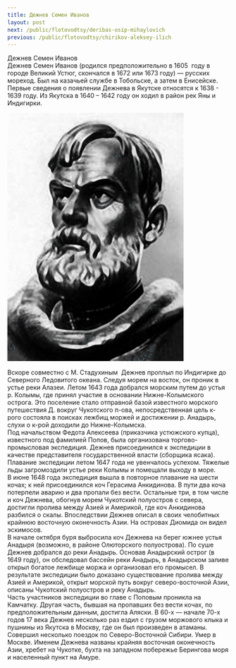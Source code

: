 ```yaml
---
title: Дежнев Семен Иванов
layout: post
next: /public/flotovodtsy/deribas-osip-mihaylovich
previous: /public/flotovodtsy/chirikov-aleksey-ilich
---
```


Дежнев Семен Иванов  
Дежнев Семен Иванов (родился предположительно в 1605  году в городе Великий Устюг, скончался в 1672 или 1673 году) — русских мореход. Был на казачьей службе в Тобольске, а затем в Енисейске. Первые сведения о появлении Дежнева в Якутске относятся к 1638 - 1639 году. Из Якутска в 1640 – 1642 году он ходил в район рек Яны и Индигирки.   
  

![](/assets/img/Dezhnev(1).gif)  

  
Вскоре совместно с М. Стадухиным  Дежнев проплыл по Индигирке до Северного Ледовитого океана. Следуя морем на восток, он проник в устье реки Алазеи. Летом 1643 года добрался морским путем до устья р. Колымы, где принял участие в основании Нижне-Колымского острога. Это поселение стало отправной базой известного морского путешествия Д. вокруг Чукотского п-ова, непосредственная цель к-рого состояла в поисках лежбищ моржей и достижении р. Анадырь, слухи о к-рой доходили до Нижне-Колымска.  
Под начальством Федота Алексеева (приказчика устюжского купца), известного под фамилией Попов, была организована торгово-промысловая экспедиция. Дежнев присоединился к экспедиции в качестве представителя государственной власти (сборщика ясака). Плавание экспедиции летом 1647 года не увенчалось успехом. Тяжелые льды загромоздили устье реки Колымы и помещали выходу в море.   
В июне 1648 года экспедиция вышла в повторное плавание на шести кочах; к ней присоединился коч Герасима Анкидинова. В пути два коча потерпели аварию и два пропали без вести. Остальные три, в том числе и коч Дежнева, обогнув морем Чукотский полуостров с севера, достигли пролива между Азией и Америкой, где коч Анкидинова разбился о скалы. Впоследствии Дежнев описал в своих челобитных крайнюю восточную оконечность Азии. На островах Диомида он видел эскимосов.   
В начале октября буря выбросила коч Дежнева на берег южнее устья Анадыря (возможно, в районе Олюторского полуострова). По суше Дежнев добрался до реки Анадырь. Основав Анадырский острог (в 1649 году), он обследовал бассейн реки Анадырь, в Анадырском заливе открыл богатое лежбище моржа и организовал его промысел. В результате экспедиции было доказано существование пролива между Азией и Америкой, открыт морской путь вокруг северо-восточной Азии, описаны Чукотский полуостров и реку Анадырь.   
Часть участников экспедиции во главе с Поповым проникла на Камчатку. Другая часть, бывшая на пропавших без вести кочах, по предположительным данным, достигла Аляски. В 60-х — начале 70-х годов 17 века Дежнев несколько раз ездил с грузом моржового клыка и пушнины из Якутска в Москву, где он был произведен в атаманы. Совершил несколько поездок по Северо-Восточной Сибири. Умер в Москве. Именем Дежнева названы крайняя восточная оконечность Азии, хребет на Чукотке, бухта на западном побережье Берингова моря и населенный пункт на Амуре.  
 